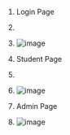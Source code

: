 1. Login Page
2.
3. ![image](https://github.com/user-attachments/assets/d6391fee-47fc-424d-9dc5-b707bc53227a)
4. Student Page
5.
6. ![image](https://github.com/user-attachments/assets/e0520a85-5c1a-4a55-b2b2-45a3f6c35f32)
7. Admin Page

8. ![image](https://github.com/user-attachments/assets/a4765419-1e00-4158-8423-d8d96bfaa90c)


